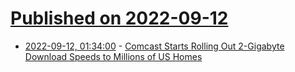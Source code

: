 # [Published on 2022-09-12](index.md)

* [2022-09-12, 01:34:00](https://tech.slashdot.org/story/22/09/12/0114240/comcast-starts-rolling-out-2-gigabyte-download-speeds-to-millions-of-us-homes?utm_source=rss1.0mainlinkanon&utm_medium=feed) - [Comcast Starts Rolling Out 2-Gigabyte Download Speeds to Millions of US Homes](https://tech.slashdot.org/story/22/09/12/0114240/comcast-starts-rolling-out-2-gigabyte-download-speeds-to-millions-of-us-homes?utm_source=rss1.0mainlinkanon&utm_medium=feed)
